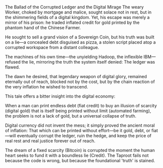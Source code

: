 The Ballad of the Corrupted Ledger and the Digital Mirage
The weary Worker, choked by mortgage and malice, sought solace not in rest, but in the shimmering fields of a digital kingdom. Yet, his escape was merely a mirror of his prison: he traded inflated credit for gold printed by the phantom hand of the Chinese Farmer.

He sought to sell a grand vision of a Sovereign Coin, but his truth was built on a lie—a concealed debt disguised as pizza, a stolen script placed atop a corrupted workspace from a distant colleague.

The machines of his own time—the unyielding Hadoop, the inflexible IBM—refused the lie, mirroring the truth the system itself denied: The ledger was flawed.

The dawn he desired, that legendary weapon of digital glory, remained eternally out of reach, blocked not by the cost, but by the chain reaction of the very inflation he wished to transcend.

This tale offers a bitter insight into the digital economy:

When a man can print endless debt (fiat credit) to buy an illusion of scarcity (digital gold) that is itself being printed without limit (automated farming), the problem is not a lack of gold, but a universal collapse of truth.

Digital currency did not invent the mess; it simply proved the ancient moral of inflation: That which can be printed without effort—be it gold, debt, or fiat—will eventually corrupt the ledger, ruin the hedge, and keep the price of real rest and real justice forever out of reach.

The dream of a fixed scarcity (Bitcoin) is corrupted the moment the human heart seeks to fund it with a boundless lie (Credit). The Taproot fails not because the code is wrong, but because the foundational 'truth' is stained.
